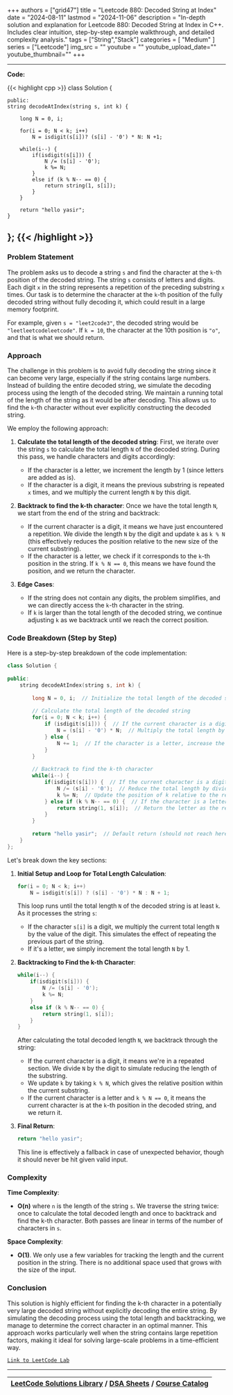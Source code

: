 
+++
authors = ["grid47"]
title = "Leetcode 880: Decoded String at Index"
date = "2024-08-11"
lastmod = "2024-11-06"
description = "In-depth solution and explanation for Leetcode 880: Decoded String at Index in C++. Includes clear intuition, step-by-step example walkthrough, and detailed complexity analysis."
tags = ["String","Stack"]
categories = [
    "Medium"
]
series = ["Leetcode"]
img_src = ""
youtube = ""
youtube_upload_date=""
youtube_thumbnail=""
+++



---
**Code:**

{{< highlight cpp >}}
class Solution {
    
    public:
    string decodeAtIndex(string s, int k) {
        
        long N = 0, i;
        
        for(i = 0; N < k; i++)
            N = isdigit(s[i])? (s[i] - '0') * N: N +1;
        
        while(i--) {
            if(isdigit(s[i])) {
                N /= (s[i] - '0');
                k %= N;
            }
            else if (k % N-- == 0) {
                return string(1, s[i]);
            }
        }
        
        return "hello yasir";
    }
    
};
{{< /highlight >}}
---

### Problem Statement

The problem asks us to decode a string `s` and find the character at the `k`-th position of the decoded string. The string `s` consists of letters and digits. Each digit `x` in the string represents a repetition of the preceding substring `x` times. Our task is to determine the character at the `k`-th position of the fully decoded string without fully decoding it, which could result in a large memory footprint.

For example, given `s = "leet2code3"`, the decoded string would be `"leetleetcodeleetcode"`. If `k = 10`, the character at the 10th position is `"o"`, and that is what we should return.

### Approach

The challenge in this problem is to avoid fully decoding the string since it can become very large, especially if the string contains large numbers. Instead of building the entire decoded string, we simulate the decoding process using the length of the decoded string. We maintain a running total of the length of the string as it would be after decoding. This allows us to find the `k`-th character without ever explicitly constructing the decoded string.

We employ the following approach:

1. **Calculate the total length of the decoded string**: 
   First, we iterate over the string `s` to calculate the total length `N` of the decoded string. During this pass, we handle characters and digits accordingly:
   - If the character is a letter, we increment the length by 1 (since letters are added as is).
   - If the character is a digit, it means the previous substring is repeated `x` times, and we multiply the current length `N` by this digit.

2. **Backtrack to find the k-th character**:
   Once we have the total length `N`, we start from the end of the string and backtrack:
   - If the current character is a digit, it means we have just encountered a repetition. We divide the length `N` by the digit and update `k` as `k % N` (this effectively reduces the position relative to the new size of the current substring).
   - If the character is a letter, we check if it corresponds to the `k`-th position in the string. If `k % N == 0`, this means we have found the position, and we return the character.

3. **Edge Cases**: 
   - If the string does not contain any digits, the problem simplifies, and we can directly access the `k`-th character in the string.
   - If `k` is larger than the total length of the decoded string, we continue adjusting `k` as we backtrack until we reach the correct position.

### Code Breakdown (Step by Step)

Here is a step-by-step breakdown of the code implementation:

```cpp
class Solution {
    
public:
    string decodeAtIndex(string s, int k) {
        
        long N = 0, i;  // Initialize the total length of the decoded string (N) and index (i)
        
        // Calculate the total length of the decoded string
        for(i = 0; N < k; i++) {
            if (isdigit(s[i])) {  // If the current character is a digit
                N = (s[i] - '0') * N;  // Multiply the total length by the digit (repetition factor)
            } else {
                N += 1;  // If the character is a letter, increase the length by 1
            }
        }
        
        // Backtrack to find the k-th character
        while(i--) {
            if(isdigit(s[i])) {  // If the current character is a digit
                N /= (s[i] - '0');  // Reduce the total length by dividing by the repetition factor
                k %= N;  // Update the position of k relative to the reduced length
            } else if (k % N-- == 0) {  // If the character is a letter and k corresponds to the position
                return string(1, s[i]);  // Return the letter as the result
            }
        }
        
        return "hello yasir";  // Default return (should not reach here for valid input)
    }
};
```

Let's break down the key sections:

1. **Initial Setup and Loop for Total Length Calculation**:
   ```cpp
   for(i = 0; N < k; i++)
       N = isdigit(s[i]) ? (s[i] - '0') * N : N + 1;
   ```
   This loop runs until the total length `N` of the decoded string is at least `k`. As it processes the string `s`:
   - If the character `s[i]` is a digit, we multiply the current total length `N` by the value of the digit. This simulates the effect of repeating the previous part of the string.
   - If it's a letter, we simply increment the total length `N` by 1.

2. **Backtracking to Find the k-th Character**:
   ```cpp
   while(i--) {
       if(isdigit(s[i])) {
           N /= (s[i] - '0');
           k %= N;
       }
       else if (k % N-- == 0) {
           return string(1, s[i]);
       }
   }
   ```
   After calculating the total decoded length `N`, we backtrack through the string:
   - If the current character is a digit, it means we're in a repeated section. We divide `N` by the digit to simulate reducing the length of the substring.
   - We update `k` by taking `k % N`, which gives the relative position within the current substring.
   - If the current character is a letter and `k % N == 0`, it means the current character is at the `k`-th position in the decoded string, and we return it.

3. **Final Return**:
   ```cpp
   return "hello yasir";
   ```
   This line is effectively a fallback in case of unexpected behavior, though it should never be hit given valid input.

### Complexity

**Time Complexity**:
- **O(n)** where `n` is the length of the string `s`. We traverse the string twice: once to calculate the total decoded length and once to backtrack and find the k-th character. Both passes are linear in terms of the number of characters in `s`.

**Space Complexity**:
- **O(1)**. We only use a few variables for tracking the length and the current position in the string. There is no additional space used that grows with the size of the input.

### Conclusion

This solution is highly efficient for finding the k-th character in a potentially very large decoded string without explicitly decoding the entire string. By simulating the decoding process using the total length and backtracking, we manage to determine the correct character in an optimal manner. This approach works particularly well when the string contains large repetition factors, making it ideal for solving large-scale problems in a time-efficient way.



[`Link to LeetCode Lab`](https://leetcode.com/problems/decoded-string-at-index/description/)

---

| [LeetCode Solutions Library](https://grid47.xyz/leetcode/) / [DSA Sheets](https://grid47.xyz/sheets/) / [Course Catalog](https://grid47.xyz/courses/) |
| --- |
